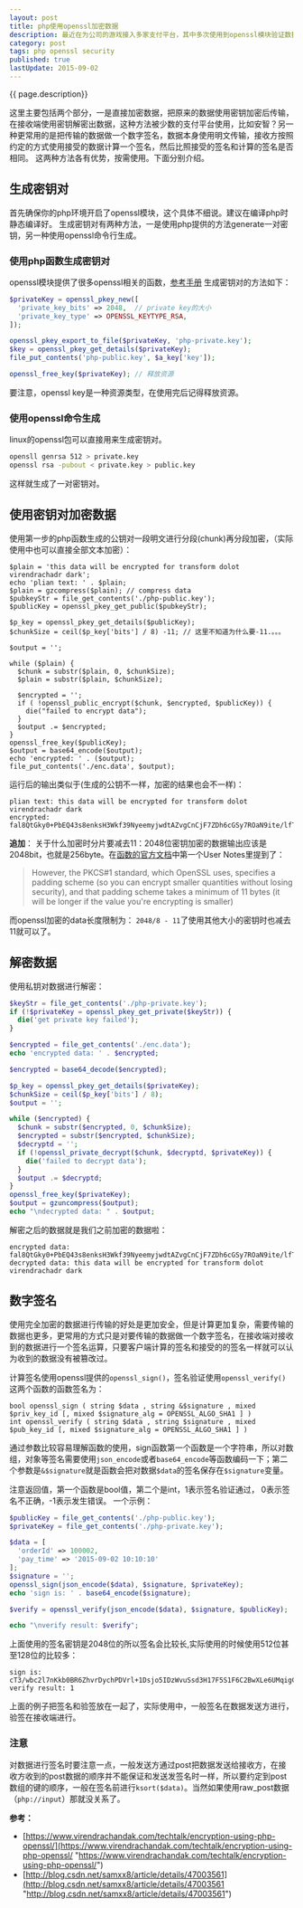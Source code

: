 ```yaml
---
layout: post
title: php使用openssl加密数据
description: 最近在为公司的游戏接入多家支付平台，其中多次使用到openssl模块验证数据的签名，之前在做阿里支付的时候也有做支付的回调，但是当时直接套一个sdk代码，没有仔细研究，这里记录一下在php中使用openssl加密数据和验证数据签名的方法。
category: post
tags: php openssl security
published: true
lastUpdate: 2015-09-02
---
```


{{ page.description}}

这里主要包括两个部分，一是直接加密数据，把原来的数据使用密钥加密后传输，在接收端使用密钥解密出数据，这种方法被少数的支付平台使用，比如安智？另一种更常用的是把传输的数据做一个数字签名，数据本身使用明文传输，接收方按照约定的方式使用接受的数据计算一个签名，然后比照接受的签名和计算的签名是否相同。
这两种方法各有优势，按需使用。下面分别介绍。

## 生成密钥对 ##
首先确保你的php环境开启了openssl模块，这个具体不细说。建议在编译php时静态编译好。
生成密钥对有两种方法，一是使用php提供的方法generate一对密钥，另一种使用openssl命令行生成。
### 使用php函数生成密钥对 ###
openssl模块提供了很多openssl相关的函数，[参考手册](http://php.net/manual/en/ref.openssl.php "http://php.net/manual/en/ref.openssl.php") 生成密钥对的方法如下：

```php
$privateKey = openssl_pkey_new([
  'private_key_bits' => 2048,  // private key的大小
  'private_key_type' => OPENSSL_KEYTYPE_RSA,
]);

openssl_pkey_export_to_file($privateKey, 'php-private.key');
$key = openssl_pkey_get_details($privateKey);
file_put_contents('php-public.key', $a_key['key']);

openssl_free_key($privateKey); // 释放资源
```
要注意，openssl key是一种资源类型，在使用完后记得释放资源。

### 使用openssl命令生成 ###
linux的openssl包可以直接用来生成密钥对。

```bash
opensll genrsa 512 > private.key
openssl rsa -pubout < private.key > public.key
```
这样就生成了一对密钥对。

## 使用密钥对加密数据 ##

使用第一步的php函数生成的公钥对一段明文进行分段(chunk)再分段加密，（实际使用中也可以直接全部文本加密）：

```
$plain = 'this data will be encrypted for transform dolot virendrachadr dark';
echo 'plian text: ' . $plain;
$plain = gzcompress($plain); // compress data
$pubkeyStr = file_get_contents('./php-public.key');
$publicKey = openssl_pkey_get_public($pubkeyStr);

$p_key = openssl_pkey_get_details($publicKey);
$chunkSize = ceil($p_key['bits'] / 8) -11; // 这里不知道为什么要-11.。。。

$output = '';

while ($plain) {
  $chunk = substr($plain, 0, $chunkSize);
  $plain = substr($plain, $chunkSize);

  $encrypted = '';
  if ( !openssl_public_encrypt($chunk, $encrypted, $publicKey)) {
    die("failed to encrypt data");
  }
  $output .= $encrypted;
}
openssl_free_key($publicKey);
$output = base64_encode($output);
echo 'encrypted: ' . ($output);
file_put_contents('./enc.data', $output);

```
运行后的输出类似于(生成的公钥不一样，加密的结果也会不一样)：

```
plian text: this data will be encrypted for transform dolot virendrachadr dark
encrypted: fal8QtGky0+PbEQ43s8enksH3Wkf39NyeemyjwdtAZvgCnCjF7ZDh6cGSy7ROaN9ite/lfTzJwupiZtXqZojWWzIqq+J3P/58LZogRgWACbRBevq5JF1XmBiQCNDdRCWaBAC3HToUfryh9+0OzxN5I4Txk+/+j4WdQpNyuUMJbNGlNXUdGfL7I6Hw07DAooqDLKGYCu9bfM8aOVn6MASmdegQzYw58YtbfPZIfSAKB35JJLlVK5mJX/4g/GIzFdbj3s9pQL7Xhs0+y2oi5GNsAO45vxrHE9xu+SM8c0/jAQKjXjm5KACsCUUw2zAi/G/g6cUsJAQfrbHKdpwcBp5JQ==
```

**追加**： 关于什么加密时分片要减去11：2048位密钥加密的数据输出应该是2048bit，也就是256byte。在[函数的官方文档](http://php.net/manual/zh/function.openssl-public-encrypt.php "http://php.net/manual/zh/function.openssl-public-encrypt.php")中第一个User Notes里提到了：

> However, the PKCS#1 standard, which OpenSSL uses, specifies a padding scheme (so you can encrypt smaller quantities without losing security), and that padding scheme takes a minimum of 11 bytes (it will be longer if the value you're encrypting is smaller)

而openssl加密的data长度限制为： `2048/8 - 11`了使用其他大小的密钥时也减去11就可以了。
## 解密数据 ##
使用私钥对数据进行解密：

```php
$keyStr = file_get_contents('./php-private.key');
if (!$privateKey = openssl_pkey_get_private($keyStr)) {
  die('get private key failed');
}

$encrypted = file_get_contents('./enc.data');
echo 'encrypted data: ' . $encrypted;

$encrypted = base64_decode($encrypted);

$p_key = openssl_pkey_get_details($privateKey);
$chunkSize = ceil($p_key['bits'] / 8);
$output = '';

while ($encrypted) {
  $chunk = substr($encrypted, 0, $chunkSize);
  $encrypted = substr($encrypted, $chunkSize);
  $decryptd = '';
  if (!openssl_private_decrypt($chunk, $decryptd, $privateKey)) {
    die('failed to decrypt data');
  }
  $output .= $decryptd;
}
openssl_free_key($privateKey);
$output = gzuncompress($output);
echo "\ndecrypted data: " . $output;
```
解密之后的数据就是我们之前加密的数据啦：

```
encrypted data: fal8QtGky0+PbEQ43s8enksH3Wkf39NyeemyjwdtAZvgCnCjF7ZDh6cGSy7ROaN9ite/lfTzJwupiZtXqZojWWzIqq+J3P/58LZogRgWACbRBevq5JF1XmBiQCNDdRCWaBAC3HToUfryh9+0OzxN5I4Txk+/+j4WdQpNyuUMJbNGlNXUdGfL7I6Hw07DAooqDLKGYCu9bfM8aOVn6MASmdegQzYw58YtbfPZIfSAKB35JJLlVK5mJX/4g/GIzFdbj3s9pQL7Xhs0+y2oi5GNsAO45vxrHE9xu+SM8c0/jAQKjXjm5KACsCUUw2zAi/G/g6cUsJAQfrbHKdpwcBp5JQ==
decrypted data: this data will be encrypted for transform dolot virendrachadr dark
```

## 数字签名 ##
使用完全加密的数据进行传输的好处是更加安全，但是计算更加复杂，需要传输的数据也更多，更常用的方式只是对要传输的数据做一个数字签名，在接收端对接收到的数据进行一个签名运算，只要客户端计算的签名和接受的的签名一样就可以认为收到的数据没有被篡改过。

计算签名使用openssl提供的`openssl_sign()`，签名验证使用`openssl_verify()`
这两个函数的函数签名为：

```
bool openssl_sign ( string $data , string &$signature , mixed $priv_key_id [, mixed $signature_alg = OPENSSL_ALGO_SHA1 ] )
int openssl_verify ( string $data , string $signature , mixed $pub_key_id [, mixed $signature_alg = OPENSSL_ALGO_SHA1 ] )
```
通过参数比较容易理解函数的使用，sign函数第一个函数是一个字符串，所以对数组，对象等签名需要使用`json_encode`或者`base64_encode`等函数编码一下；第二个参数是`&$signature`就是函数会把对数据`$data`的签名保存在`$signature`变量。

注意返回值，第一个函数是bool值，第二个是int，1表示签名验证通过， 0表示签名不正确，-1表示发生错误。
一个示例：

```php
$publicKey = file_get_contents('./php-public.key');
$privateKey = file_get_contents('./php-private.key');

$data = [
  'orderId' => 100002,
  'pay_time' => '2015-09-02 10:10:10'
];
$signature = '';
openssl_sign(json_encode($data), $signature, $privateKey);
echo 'sign is: ' . base64_encode($signature);

$verify = openssl_verify(json_encode($data), $signature, $publicKey);

echo "\nverify result: $verify";
```
上面使用的签名密钥是2048位的所以签名会比较长,实际使用的时候使用512位甚至128位的比较多：

```
sign is: cT3/wbc2l7nKkb0BR6ZhvrDychPDVrl+1Dsjo5IDzWvuSsd3H17F5S1F6C2BwXLe6UMqigCsEplkuBvp0J1ZW3utrNAZLzWvnaMHXu0oiBrqp0Mgud2qcjcGvpF10Fs70OqyPlf2d0v0YOSg/vZ7MAeZNPOEYgcxVhsol9WCyboFyuqUNVPyZb629M/fDMofemwVBGxc/u/+NIRxFFDawPaIwPauuengrEs4sTcL12Yyx+l4pW6VQ1yXOAeBgg43SEcNr7LoKV7ALGhcAws2gIhHkUgfqfKobq19e02j4Zi+ZouorlgVDu8Fst0nejFvze1vQfDgEpCNODpzNE51yg==
verify result: 1
```
上面的例子把签名和验签放在一起了，实际使用中，一般签名在数据发送方进行，验签在接收端进行。

### 注意 ###
对数据进行签名时要注意一点，一般发送方通过post把数据发送给接收方，在接收方收到的post数据的顺序并不能保证和发送发签名时一样，所以要约定到post数组的键的顺序，一般在签名前进行```ksort($data)```。当然如果使用raw_post数据（```php://input```）那就没关系了。

**参考：**

- [https://www.virendrachandak.com/techtalk/encryption-using-php-openssl/](https://www.virendrachandak.com/techtalk/encryption-using-php-openssl/ "https://www.virendrachandak.com/techtalk/encryption-using-php-openssl/")
- [http://blog.csdn.net/samxx8/article/details/47003561](http://blog.csdn.net/samxx8/article/details/47003561 "http://blog.csdn.net/samxx8/article/details/47003561")